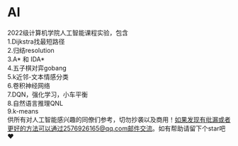 # AI
2022级计算机学院人工智能课程实验，包含
<br>
1.Dijkstra找最短路径
<br>
2.归结resolution
<br>
3.A* 和 IDA*
<br>
4.五子棋对弈gobang
<br>
5.k近邻-文本情感分类
<br>
6.卷积神经网络
<br>
7.DQN，强化学习，小车平衡
<br>
8.自然语言推理QNL
<br>
9.k-means
<br>
供所有对人工智能感兴趣的同僚们参考，切勿抄袭以及商用！如果发现有纰漏或者更好的方法可以通过2576926165@qq.com邮件交流。如有帮助请留下个star吧❤
